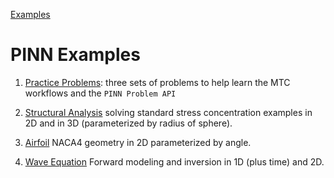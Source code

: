 [Examples](../index.md)

# PINN Examples

1. [Practice Problems](01-PracticeProblems/index.md): three sets of problems to help learn the MTC workflows and the `PINN Problem API`

2. [Structural Analysis](02-StructuralAnalysis/index.md) solving standard stress concentration examples in 2D and in 3D (parameterized by radius of sphere).

3. [Airfoil](03-Airfoil/index.md) NACA4 geometry in 2D parameterized by angle.

4. [Wave Equation](04-WaveEquationPINNs) Forward modeling and inversion in 1D (plus time) and 2D.

